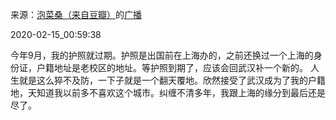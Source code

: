 来源：[泡菜桑（来自豆瓣）](https://www.douban.com/people/mspickle/)的[广播](https://www.douban.com/people/mspickle/status/2811592170/)


2020-02-15_00:59:38


今年9月，我的护照就过期。护照是出国前在上海办的，之前还换过一个上海的身份证，户籍地址是老校区的地址。等护照到期了，应该会回武汉补一个新的。
人生就是这么猝不及防，一下子就是一个翻天覆地。欣然接受了武汉成为了我的户籍地，天知道我以前多不喜欢这个城市。纠缠不清多年，我跟上海的缘分到最后还是尽了。
